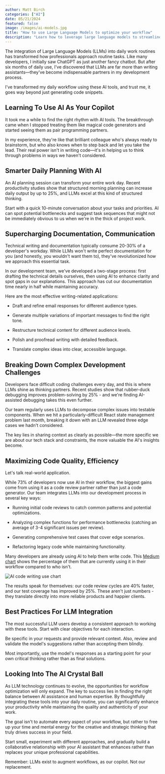 ```yaml
---
author: Matt Birch
categories: ["AI"]
date: 05/21/2024
featured: false
image: /images/ai-models.jpg
title: "How to use Large Language Models to optimize your workflow"
description: "Learn how to leverage large language models to streamline and enhance your workflow. Discover practical applications for automating tasks, improving productivity, and boosting efficiency in your daily operations."
---
```


The integration of Large Language Models (LLMs) into daily work routines has transformed how professionals approach routine tasks. Like many developers, I initially saw ChatGPT as just another fancy chatbot. But after six months of daily use, I've discovered that LLMs are far more than writing assistants—they've become indispensable partners in my development process.

I've transformed my daily workflow using these AI tools, and trust me, it goes way beyond just generating code snippets.

## Learning To Use AI As Your Copilot

It took me a while to find the right rhythm with AI tools. The breakthrough came when I stopped treating them like magical code generators and started seeing them as pair programming partners.

In my experience, they're like that brilliant colleague who's always ready to brainstorm, but who also knows when to step back and let you take the lead. Their real power isn't in writing code—it's in helping us to think through problems in ways we haven't considered.

## Smarter Daily Planning With AI

An AI planning session can transform your entire work day. Recent productivity studies show that structured morning planning can increase daily output by up to 25%, and LLMs excel at this kind of structured thinking.

Start with a quick 10-minute conversation about your tasks and priorities. AI can spot potential bottlenecks and suggest task sequences that might not be immediately obvious to us when we're in the thick of project work.

## Supercharging Documentation, Communication

Technical writing and documentation typically consume 20-30% of a developer's workday. While LLMs won't write perfect documentation for you (and honestly, you wouldn't want them to), they've revolutionized how we approach this essential task.

In our development team, we've developed a two-stage process: first drafting the technical details ourselves, then using AI to enhance clarity and spot gaps in our explanations. This approach has cut our documentation time nearly in half while maintaining accuracy.

Here are the most effective writing-related applications:

- Draft and refine email responses for different audience types.

- Generate multiple variations of important messages to find the right tone.

- Restructure technical content for different audience levels.

- Polish and proofread writing with detailed feedback.

- Translate complex ideas into clear, accessible language.

## Breaking Down Complex Development Challenges

Developers face difficult coding challenges every day, and this is where LLMs shine as thinking partners. Recent studies show that rubber-duck debugging improves problem-solving by 25% - and we're finding AI-assisted debugging takes this even further.

Our team regularly uses LLMs to decompose complex issues into testable components. When we hit a particularly-difficult React state management problem last month, breaking it down with an LLM revealed three edge cases we hadn't considered.

The key lies in sharing context as clearly as possible—the more specific we are about our tech stack and constraints, the more valuable the AI's insights become.

## Maximizing Code Quality, Efficiency

Let's talk real-world application.

While 73% of developers now use AI in their workflow, the biggest gains come from using it as a code review partner rather than just a code generator. Our team integrates LLMs into our development process in several key ways:

- Running initial code reviews to catch common patterns and potential optimizations.

- Analyzing complex functions for performance bottlenecks (catching an average of 3-4 significant issues per review).

- Generating comprehensive test cases that cover edge scenarios.

- Refactoring legacy code while maintaining functionality.

Many developers are already using AI to help them write code. This [Medium chart](https://medium.com/@animalscholar/ai-tools-for-writing-code-ad3dd177829c) shows the percentage of them that are currently using it in their workflow compared to who isn't.

![AI code writing use chart](/images/ai-code-writing.jpg)

The results speak for themselves: our code review cycles are 40% faster, and our test coverage has improved by 25%. These aren't just numbers - they translate directly into more reliable products and happier clients.

## Best Practices For LLM Integration

The most successful LLM users develop a consistent approach to working with these tools. Start with clear objectives for each interaction.

Be specific in your requests and provide relevant context. Also, review and validate the model's suggestions rather than accepting them blindly.

Most importantly, use the model's responses as a starting point for your own critical thinking rather than as final solutions.

## Looking Into The AI Crystal Ball

As LLM technology continues to evolve, the opportunities for workflow optimization will only expand. The key to success lies in finding the right balance between AI assistance and human expertise. By thoughtfully integrating these tools into your daily routine, you can significantly enhance your productivity while maintaining the quality and authenticity of your work.

The goal isn't to automate every aspect of your workflow, but rather to free up your time and mental energy for the creative and strategic thinking that truly drives success in your field.

Start small, experiment with different approaches, and gradually build a collaborative relationship with your AI assistant that enhances rather than replaces your unique professional capabilities.

Remember: LLMs exist to augment workflows, as our copilot. Not our replacement.
